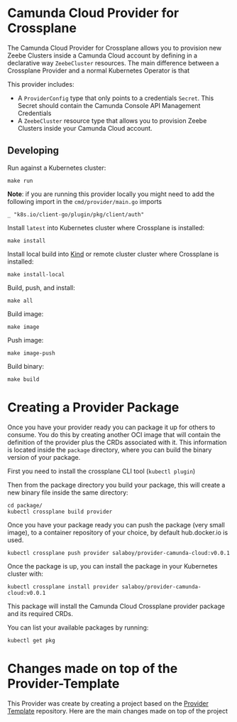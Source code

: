 # Camunda Cloud Provider for Crossplane

The Camunda Cloud Provider for Crossplane allows you to provision 
new Zeebe Clusters inside a Camunda Cloud account by defining in a declarative way `ZeebeCluster` resources.
The main difference between a Crossplane Provider and a normal Kubernetes Operator is that 

This provider includes: 

- A `ProviderConfig` type that only points to a credentials `Secret`. This Secret should contain the Camunda Console API Management Credentials
- A `ZeebeCluster` resource type that allows you to provision Zeebe Clusters inside your Camunda Cloud account.

## Developing

Run against a Kubernetes cluster:

```console
make run
```

**Note**: if you are running this provider locally you might need to add the following import in the `cmd/provider/main.go` imports
```
_ "k8s.io/client-go/plugin/pkg/client/auth"
```


Install `latest` into Kubernetes cluster where Crossplane is installed:

```console
make install
```

Install local build into [Kind](https://kind.sigs.k8s.io/docs/user/quick-start/) or remote cluster
cluster where Crossplane is installed:

```console
make install-local
```

Build, push, and install:

```console
make all
```

Build image:

```console
make image
```

Push image:

```console
make image-push
```

Build binary:

```console
make build
```

# Creating a Provider Package

Once you have your provider ready you can package it up for others to consume. 
You do this by creating another OCI image that will contain the definition of the provider plus the CRDs associated with it.
This information is located inside the `package` directory, where you can build the binary version of your package. 

First you need to install the crossplane CLI tool (`kubectl plugin`)

Then from the package directory you build your package, this will create a new binary file inside the same directory:  

```
cd package/
kubectl crossplane build provider
```

Once you have your package ready you can push the package (very small image), to a container repository of your choice, by default hub.docker.io is used. 


```
kubectl crossplane push provider salaboy/provider-camunda-cloud:v0.0.1 
```

Once the package is up, you can install the package in your Kubernetes cluster with: 

```
kubectl crossplane install provider salaboy/provider-camunda-cloud:v0.0.1
```

This package will install the Camunda Cloud Crossplane provider package and its required CRDs.

You can list your available packages by running: 
```
kubectl get pkg
```

# Changes made on top of the Provider-Template
This Provider was create by creating a project based on the [Provider Template](http://github.com/crossplane/provider-tempalte) repository.
Here are the main changes made on top of the project 
